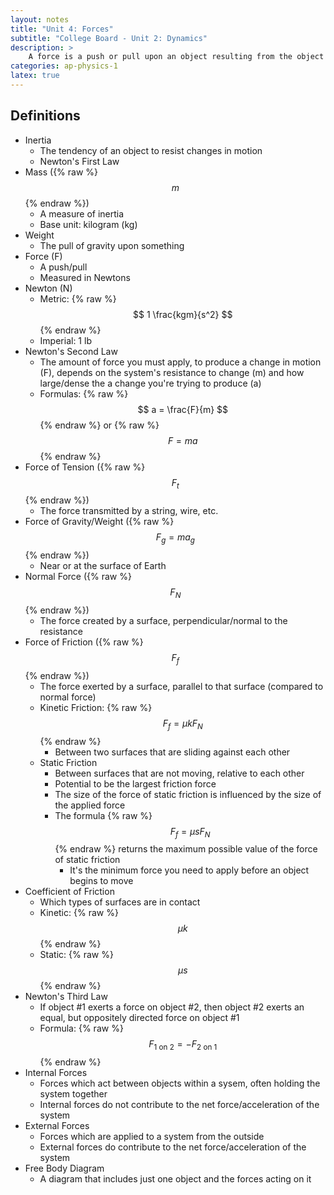 ```yaml
---
layout: notes
title: "Unit 4: Forces"
subtitle: "College Board - Unit 2: Dynamics"
description: >
    A force is a push or pull upon an object resulting from the object's interaction with another object. 
categories: ap-physics-1
latex: true
---
```


## Definitions
- Inertia
    - The tendency of an object to resist changes in motion
    - Newton's First Law
- Mass ({% raw %} $$ m $$ {% endraw %})
    - A measure of inertia
    - Base unit: kilogram (kg)
- Weight
    - The pull of gravity upon something
- Force (F)
    - A push/pull
    - Measured in Newtons
- Newton (N)
    - Metric: {% raw %} $$ 1 \frac{kgm}{s^2} $$ {% endraw %}
    - Imperial: 1 lb
- Newton's Second Law
    - The amount of force you must apply, to produce a change in motion (F), depends on the system's resistance to change (m) and how large/dense the a change you're trying to produce (a)
    - Formulas: {% raw %} $$ a = \frac{F}{m} $$ {% endraw %} or {% raw %} $$ F = ma $$ {% endraw %}
- Force of Tension ({% raw %} $$ F_{t} $$ {% endraw %})
    - The force transmitted by a string, wire, etc.
- Force of Gravity/Weight ({% raw %} $$ F_{g} = ma_{g} $$ {% endraw %})
    - Near or at the surface of Earth
- Normal Force ({% raw %} $$ F_{N} $$ {% endraw %})
    - The force created by a surface, perpendicular/normal to the resistance
- Force of Friction ({% raw %} $$ F_{f} $$ {% endraw %})
    - The force exerted by a surface, parallel to that surface (compared to normal force)
    - Kinetic Friction: {% raw %} $$ F_{f} = \mu{k}F_{N} $$ {% endraw %}
        - Between two surfaces that are sliding against each other
    - Static Friction
        - Between surfaces that are not moving, relative to each other
        - Potential to be the largest friction force
        - The size of the force of static friction is influenced by the size of the applied force
        - The formula {% raw %} $$ F_{f} = \mu{s}F_{N} $$ {% endraw %} returns the maximum possible value of the force of static friction
            - It's the minimum force you need to apply before an object begins to move
- Coefficient of Friction
    - Which types of surfaces are in contact
    - Kinetic: {% raw %} $$ \mu{k} $$ {% endraw %}
    - Static: {% raw %} $$ \mu{s} $$ {% endraw %}
- Newton's Third Law
    - If object #1 exerts a force on object #2, then object #2 exerts an equal, but oppositely directed force on object #1
    - Formula: {% raw %} $$ F_{1 \text{ on } 2} = -F_{2 \text{ on } 1} $$ {% endraw %}
- Internal Forces
    - Forces which act between objects within a sysem, often holding the system together
    - Internal forces do not contribute to the net force/acceleration of the system
- External Forces
    - Forces which are applied to a system from the outside
    - External forces do contribute to the net force/acceleration of the system
- Free Body Diagram
    - A diagram that includes just one object and the forces acting on it